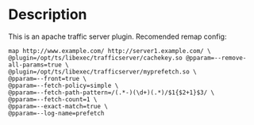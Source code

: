 # Description
This is an apache traffic server plugin.
Recomended remap config:
```
map http://www.example.com/ http://server1.example.com/ \
@plugin=/opt/ts/libexec/trafficserver/cachekey.so @pparam=--remove-all-params=true \
@plugin=/opt/ts/libexec/trafficserver/myprefetch.so \
@pparam=--front=true \
@pparam=--fetch-policy=simple \
@pparam=--fetch-path-pattern=/(.*-)(\d+)(.*)/$1{$2+1}$3/ \
@pparam=--fetch-count=1 \
@pparam=--exact-match=true \
@pparam=--log-name=prefetch
```

